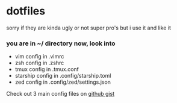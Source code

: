 # dotfiles
sorry if they are kinda ugly or not super pro's but i use it and like it
### you are in ~/ directory now, look into
- vim config in .vimrc
- zsh config in .zshrc
- tmux config in .tmux.conf
- starship config in .config/starship.toml
- zed config in .config/zed/settings.json
  
Check out 3 main config files on [github gist](https://gist.github.com/Fynjirby/7594bc8ad1d8b05d84b52947d191c77f)
